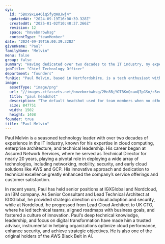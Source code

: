 ```yaml
---
sys:
  id: "5BUx9xLe46iq5fyqW8Jwj4"
  updatedAt: "2024-09-19T16:00:39.328Z"
  createdAt: "2025-01-02T10:40:37.266Z"
  revision: 12
  space: "hmvebmrbwhsg"
  contentType: "teamMember"
date: "2024-09-19T16:00:39.328Z"
givenName: "Paul"
familyName: "Melvin"
menu: false
group: false
summary: "Having dedicated over two decades to the IT industry, my expertise as a technology leader focuses on cloud computing, enterprise architecture, and technical leadership. Starting at Assured Network Services as Technical Director, I played a key role in implementing cutting-edge networking, mobility, security, and cloud solutions, including AWS and GCP. In senior roles at IGXGlobal and Nordcloud (an IBM Company), I provided strategic guidance on cloud adoption and security, and as UK CTO, I led teams to align technical roadmaps with business strategies. As a holder of the AWS Black Belt in AI, my deep technical expertise and leadership have driven innovation, helping organizations optimize cloud performance and achieve their business goals."
jobTitle: "Chief Technology Officer"
department: "founders"
funBio: "Paul Melvin, based in Hertfordshire, is a tech enthusiast with a love for Star Wars, Lego, and Sim Racing. Outside his professional life, he enjoys hands-on activities like plumbing and electrical work, and shares his home with his wife, three children, and their cat, Poppy. His taste in music is as eclectic as his hobbies, spanning from Taylor Swift to Nirvana. When not diving into his many interests, Paul often jokes that if he weren’t in IT, he’d be cleaning pools."
image:
  assetType: "image/png"
  url: "//images.ctfassets.net/hmvebmrbwhsg/2Me8BjYOTBKmQcaoQ7pGSn/c5ecf47515e8aa0b12f326afbde05226/sam-paul-bw.png"
  title: "paul headshot"
  description: "The default headshot used for team members when no other picture has been provided."
  size: 847751
  width: 1502
  height: 1408
founder: true
title: "Paul Melvin"
---
```


Paul Melvin is a seasoned technology leader with over two decades of experience in the IT industry, known for his expertise in cloud computing, enterprise architecture, and technical leadership. His career began at Assured Network Services, where he served as Technical Director for nearly 20 years, playing a pivotal role in deploying a wide array of technologies, including networking, mobility, security, and early cloud solutions like AWS and GCP. His innovative approach and dedication to technical excellence greatly enhanced the company’s service offerings and customer satisfaction. 

In recent years, Paul has held senior positions at IGXGlobal and Nordcloud, an IBM company. As Senior Consultant and Lead Technical Architect at IGXGlobal, he provided strategic direction on cloud adoption and security, while at Nordcloud, he progressed from Lead Cloud Architect to UK CTO, where he led technical teams, aligned roadmaps with business goals, and fostered a culture of innovation. Paul&#39;s deep technical knowledge, leadership, and focus on digital transformation have made him a trusted advisor, instrumental in helping organizations optimize cloud performance, enhance security, and achieve strategic objectives. He is also one of the original holders of the AWS Black Belt in AI.

